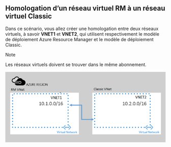 ## <a name="peering-virtual-networks-from-rm-to-classic"></a>Homologation d’un réseau virtuel RM à un réseau virtuel Classic
Dans ce scénario, vous allez créer une homologation entre deux réseaux virtuels, à savoir **VNET1** et **VNET2**, qui utilisent respectivement le modèle de déploiement Azure Resource Manager et le modèle de déploiement Classic.

> [!NOTE]
> Les réseaux virtuels doivent se trouver dans le même abonnement.
> 
> 

![scénario de déploiement asm à arm](./media/virtual-networks-create-vnetpeering-scenario-asmtoarm-include/figure01.PNG)



<!--HONumber=Nov16_HO2-->


